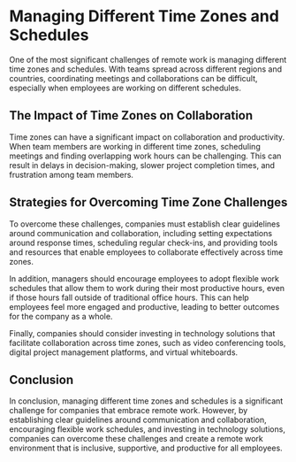 # Managing Different Time Zones and Schedules

One of the most significant challenges of remote work is managing different time zones and schedules. With teams spread across different regions and countries, coordinating meetings and collaborations can be difficult, especially when employees are working on different schedules.

The Impact of Time Zones on Collaboration
-----------------------------------------

Time zones can have a significant impact on collaboration and productivity. When team members are working in different time zones, scheduling meetings and finding overlapping work hours can be challenging. This can result in delays in decision-making, slower project completion times, and frustration among team members.

Strategies for Overcoming Time Zone Challenges
----------------------------------------------

To overcome these challenges, companies must establish clear guidelines around communication and collaboration, including setting expectations around response times, scheduling regular check-ins, and providing tools and resources that enable employees to collaborate effectively across time zones.

In addition, managers should encourage employees to adopt flexible work schedules that allow them to work during their most productive hours, even if those hours fall outside of traditional office hours. This can help employees feel more engaged and productive, leading to better outcomes for the company as a whole.

Finally, companies should consider investing in technology solutions that facilitate collaboration across time zones, such as video conferencing tools, digital project management platforms, and virtual whiteboards.

Conclusion
----------

In conclusion, managing different time zones and schedules is a significant challenge for companies that embrace remote work. However, by establishing clear guidelines around communication and collaboration, encouraging flexible work schedules, and investing in technology solutions, companies can overcome these challenges and create a remote work environment that is inclusive, supportive, and productive for all employees.
